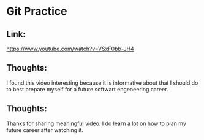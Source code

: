 # Git Practice

## Link:
https://www.youtube.com/watch?v=VSxF0bb-JH4

## Thoughts:
I found this video interesting because it is informative about that I should do to best prepare myself for a future softwart engeneering career.

## Thoughts: 
Thanks for sharing meaningful video. I do learn a lot on how to plan my future career after watching it. 